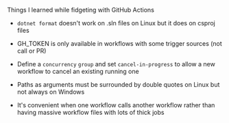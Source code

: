 Things I learned while fidgeting with GitHub Actions

* `dotnet format` doesn't work on .sln files on Linux but it does on csproj files

* GH_TOKEN is only available in workflows with some trigger sources (not call or PR)

* Define a `concurrency` `group` and set `cancel-in-progress` to allow a new workflow to cancel an existing running one

* Paths as arguments must be surrounded by double quotes on Linux but not always on Windows

* It's convenient when one workflow calls another workflow rather than having massive workflow files with lots of thick jobs
